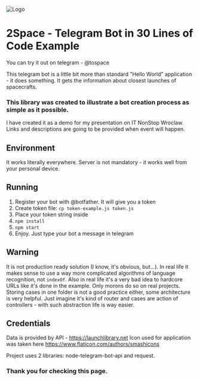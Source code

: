 ![Logo](https://raw.githubusercontent.com/)
# 2Space - Telegram Bot in 30 Lines of Code Example
You can try it out on telegram - @tospace

This telegram bot is a little bit more than standard "Hello World" application - it does something. It gets the information about closest launches of spacecrafts.

### This library was created to illustrate a bot creation process as simple as it possible.

I have created it as a demo for my presentation on IT NonStop Wroclaw. Links and descriptions are going to be provided when event will happen.

## Environment
It works literally everywhere. Server is not mandatory - it works well from your personal device.

## Running
1. Register your bot with @botfather. It will give you a token
2. Create token file: `cp token-example.js token.js`
3. Place your token string inside
4. `npm install`
5. `npm start`
6. Enjoy. Just type your bot a message in telegram

## Warning
It is not production ready solution (I know, it's obvious, but...). In real life it makes sense to use a way more complicated algorithms of language recognition, not `indexOf`. Also in real life it's a very bad idea to hardcore URLs like it's done in the example. Only morons do so on real projects.
Storing cases in one folder is not a good practice either, some architecture is very helpful. Just imagine it's kind of router and cases are action of controllers - with such abstraction life is way easier.

## Credentials
Data is provided by API - https://launchlibrary.net
Icon used for application was taken here https://www.flaticon.com/authors/smashicons

Project uses 2 libraries: node-telegram-bot-api and request.

### Thank you for checking this page.
